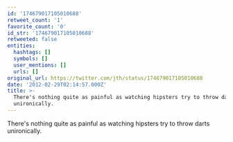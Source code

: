 ```yaml
---
id: '174679017105010688'
retweet_count: '1'
favorite_count: '0'
id_str: '174679017105010688'
retweeted: false
entities:
  hashtags: []
  symbols: []
  user_mentions: []
  urls: []
original_url: https://twitter.com/jth/status/174679017105010688
date: '2012-02-29T02:14:57.000Z'
title: >-
  There's nothing quite as painful as watching hipsters try to throw darts
  unironically.
---
```


There's nothing quite as painful as watching hipsters try to throw darts unironically.